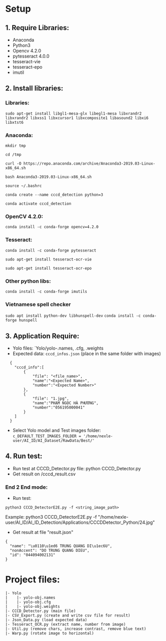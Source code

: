 # Setup

## 1. Require Libraries:

- Anaconda
- Python3
- Opencv 4.2.0
- pytesseract 4.0.0
- tesseract-vie
- tesseract-epo
- imutil

## 2. Install libraries:

### Libraries:

`sudo apt-get install libgl1-mesa-glx libegl1-mesa libxrandr2 libxrandr2 libxss1 libxcursor1 libxcomposite1 libasound2 libxi6 libxtst6`

### Anaconda:

`mkdir tmp`

`cd /tmp`

`curl -O https://repo.anaconda.com/archive/Anaconda3-2019.03-Linux-x86_64.sh`

`bash Anaconda3-2019.03-Linux-x86_64.sh`

`source ~/.bashrc`

`conda create --name cccd_detection python=3`

`conda activate cccd_detection`

### OpenCV 4.2.0:

`conda install -c conda-forge opencv=4.2.0`

### Tesseract:

`conda install -c conda-forge pytesseract`

`sudo apt-get install tesseract-ocr-vie`

`sudo apt-get install tesseract-ocr-epo`

### Other python libs:

`conda install -c conda-forge imutils`

### Vietnamese spell checker
`sudo apt install python-dev libhunspell-dev`
`conda install -c conda-forge hunspell`

## 3. Application Require:

- Yolo files: `Yolo/yolo-<name>.names, .cfg, .weights
- Expected data: `cccd_infos.json` (place in the same folder with images)

```
  {
    "cccd_info":[
        {
            "file": "<file_name>",
            "name":"<Expected Name>",
            "number":"<Expected Number>"
        },
        {
            "file": "1.jpg",
            "name":"PHẠM NGỌC HÀ PHƯƠNG",
            "number":"056195000041"
        }
    ]
  }
```

- Select Yolo model and Test images folder:
  `c_DEFAULT_TEST_IMAGES_FOLDER = '/home/nexle-user/AI_ID/AI_Dataset/RawData/Best/'`

## 4. Run test:

- Run test at CCCD_Detector.py file: python CCCD_Detector.py
- Get result on <ImageFolder>/cccd_result.csv

### End 2 End mode:

- Run test:

```
python3 CCCD_DetectorE2E.py -f <string_image_path>
```

Example: python3 CCCD_DetectorE2E.py -f "/home/nexle-user/AI_ID/AI_ID_Detection/Applications/CCCDDetector_Python/24.jpg"

- Get result at file "result.json"

```
{
  "name": "\u0110\u1ed6 TRUNG QUANG DI\u1ec6U",
  "nonAccent": "DO TRUNG QUANG DIEU",
  "id": "044094002131"
}
```

# Project files:

```
|- Yolo
|    |- yolo-obj.names
|    |- yolo-obj.cfg
|    |- yolo-obj.weights
|- CCCD_Detector.py (main file)
|- CSV_Export.py (create and write csv file for result)
|- Json_Data.py (load expected data)
|- Tesseract_OCR.py (extract name, number from image)
|- Util.py (remove chars, increase contrast, remove blue text)
|- Warp.py (rotate image to horizontal)
```
